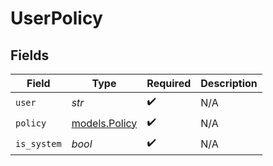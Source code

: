 # UserPolicy


## Fields

| Field                                | Type                                 | Required                             | Description                          |
| ------------------------------------ | ------------------------------------ | ------------------------------------ | ------------------------------------ |
| `user`                               | *str*                                | :heavy_check_mark:                   | N/A                                  |
| `policy`                             | [models.Policy](../models/policy.md) | :heavy_check_mark:                   | N/A                                  |
| `is_system`                          | *bool*                               | :heavy_check_mark:                   | N/A                                  |